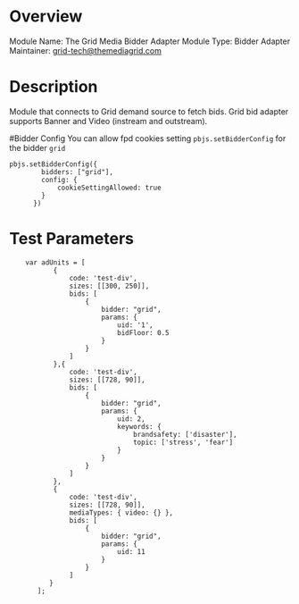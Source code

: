 # Overview

Module Name: The Grid Media Bidder Adapter
Module Type: Bidder Adapter
Maintainer: grid-tech@themediagrid.com

# Description

Module that connects to Grid demand source to fetch bids.
Grid bid adapter supports Banner and Video (instream and outstream).

#Bidder Config
You can allow fpd cookies setting `pbjs.setBidderConfig` for the bidder `grid`
```
pbjs.setBidderConfig({
        bidders: ["grid"],
        config: {
            cookieSettingAllowed: true
        }
      })
```

# Test Parameters
```
    var adUnits = [
           {
               code: 'test-div',
               sizes: [[300, 250]],
               bids: [
                   {
                       bidder: "grid",
                       params: {
                           uid: '1',
                           bidFloor: 0.5
                       }
                   }
               ]
           },{
               code: 'test-div',
               sizes: [[728, 90]],
               bids: [
                   {
                       bidder: "grid",
                       params: {
                           uid: 2,
                           keywords: {
                               brandsafety: ['disaster'],
                               topic: ['stress', 'fear']
                           }
                       }
                   }
               ]
           },
           {
               code: 'test-div',
               sizes: [[728, 90]],
               mediaTypes: { video: {} },
               bids: [
                   {
                       bidder: "grid",
                       params: {
                           uid: 11
                       }
                   }
               ]
          }
       ];
```
